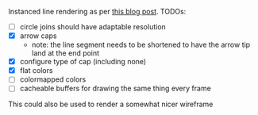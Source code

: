 Instanced line rendering as per [this blog post](https://wwwtyro.net/2019/11/18/instanced-lines.html).
TODOs:
- [ ] circle joins should have adaptable resolution
- [x] arrow caps
	- note: the line segment needs to be shortened
	    to have the arrow tip land at the end point
- [x] configure type of cap (including none)
- [x] flat colors
- [ ] colormapped colors
- [ ] cacheable buffers for drawing the same thing every frame

This could also be used to render a somewhat nicer wireframe